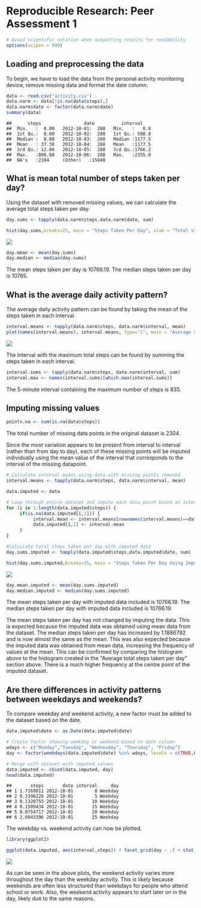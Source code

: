 # Reproducible Research: Peer Assessment 1


```r
# Avoid scientific notation when outputting results for readability
options(scipen = 999)
```

## Loading and preprocessing the data

To begin, we have to load the data from the personal activity monitoring device, remove missing data and format the date column.


```r
data <- read.csv("activity.csv")
data.narm <- data[!is.na(data$steps),]
data.narm$date <- factor(data.narm$date)
summary(data)
```

```
##      steps                date          interval     
##  Min.   :  0.00   2012-10-01:  288   Min.   :   0.0  
##  1st Qu.:  0.00   2012-10-02:  288   1st Qu.: 588.8  
##  Median :  0.00   2012-10-03:  288   Median :1177.5  
##  Mean   : 37.38   2012-10-04:  288   Mean   :1177.5  
##  3rd Qu.: 12.00   2012-10-05:  288   3rd Qu.:1766.2  
##  Max.   :806.00   2012-10-06:  288   Max.   :2355.0  
##  NA's   :2304     (Other)   :15840
```


## What is mean total number of steps taken per day?

Using the dataset with removed missing values, we can calculate the average total steps taken per day.


```r
day.sums <- tapply(data.narm$steps,data.narm$date, sum)

hist(day.sums,breaks=25, main = "Steps Taken Per Day", xlab = "Total steps taken per day", col = "blue")
```

![](PA1_template_files/figure-html/unnamed-chunk-3-1.png)<!-- -->

```r
day.mean <- mean(day.sums)
day.median <- median(day.sums)
```

The mean steps taken per day is 10766.19. The median steps taken per day is 10765.


## What is the average daily activity pattern?

The average daily activity pattern can be found by taking the mean of the steps taken in each interval.


```r
interval.means <- tapply(data.narm$steps, data.narm$interval, mean)
plot(names(interval.means), interval.means, type="l", main = "Average Steps Taken by 5 Minute Intervals", xlab = "Time interval (min)", ylab = "Average steps taken")
```

![](PA1_template_files/figure-html/unnamed-chunk-4-1.png)<!-- -->

The interval with the maximum total steps can be found by summing the steps taken in each interval.


```r
interval.sums <- tapply(data.narm$steps, data.narm$interval, sum)
interval.max <- names(interval.sums)[which.max(interval.sums)]
```

The 5-minute interval containing the maximum number of steps is 835.

## Imputing missing values


```r
points.na <- sum(is.na(data$steps))
```

The total number of missing data points in the original dataset is 2304. 

Since the most variation appears to be present from interval to interval (rather than from day to day), each of these missing points will be imputed individually using the mean value of the interval that corresponds to the interval of the missing datapoint.


```r
# Calculate interval means using data with missing points removed
interval.means <- tapply(data.narm$steps, data.narm$interval, mean)

data.imputed <- data

# Loop through entire dataset and impute each data point based on interval mean
for (i in 1:length(data.imputed$steps)) {
     if(is.na(data.imputed[i,1])) {
          interval.mean <- interval.means[rownames(interval.means)==data.imputed[i,3]]
          data.imputed[i,1] <- interval.mean
     }
}

#Calculate total steps taken per day with imputed data
day.sums.imputed <- tapply(data.imputed$steps,data.imputed$date, sum)

hist(day.sums.imputed,breaks=25, main = "Steps Taken Per Day Using Imputed Data", xlab = "Total steps taken per day", col = "green")
```

![](PA1_template_files/figure-html/unnamed-chunk-7-1.png)<!-- -->

```r
day.mean.imputed <- mean(day.sums.imputed)
day.median.imputed <- median(day.sums.imputed)
```

The mean steps taken per day with imputed data included is 10766.19. The median steps taken per day with imputed data included is 10766.19.  

The mean steps taken per day has not changed by imputing the data. This is expected because the imputed data was obtained using mean data from the dataset. The median steps taken per day has increased by 1.1886792 and is now almost the same as the mean. This was also expected because the imputed data was obtained from mean data, increasing the frequency of values at the mean. This can be confirmed by comparing the histogram above to the histogram created in the "Average total steps taken per day" section above. There is a much higher frequency at the centre point of the imputed dataset.

## Are there differences in activity patterns between weekdays and weekends?

To compare weekday and weekend activity, a new factor must be added to the dataset based on the date.

```r
data.imputed$date <- as.Date(data.imputed$date)

# Create factor showing weekday or weekend based on date column
wdays <- c("Monday","Tuesday", "Wednesday", "Thursday", "Friday")
day <- factor(weekdays(data.imputed$date) %in% wdays, levels = c(TRUE,FALSE), labels = c('Weekday','Weekend'))

# Merge with dataset with imputed values
data.imputed <- cbind(data.imputed, day)
head(data.imputed)
```

```
##       steps       date interval     day
## 1 1.7169811 2012-10-01        0 Weekday
## 2 0.3396226 2012-10-01        5 Weekday
## 3 0.1320755 2012-10-01       10 Weekday
## 4 0.1509434 2012-10-01       15 Weekday
## 5 0.0754717 2012-10-01       20 Weekday
## 6 2.0943396 2012-10-01       25 Weekday
```
  
The weekday vs. weekend activity can now be plotted.


```r
library(ggplot2)

ggplot(data.imputed, aes(interval,steps)) + facet_grid(day ~ .) + stat_summary(fun.y = "mean", colour = "red", geom="line") + xlab("Time interval (min)") + ylab("Average steps taken")
```

![](PA1_template_files/figure-html/unnamed-chunk-9-1.png)<!-- -->

As can be seen in the above plots, the weekend activity varies more throughout the day than the weekday activity. This is likely because weekends are often less structured than weekdays for people who attend school or work. Also, the weekend activity appears to start later on in the day, likely due to the same reasons.
